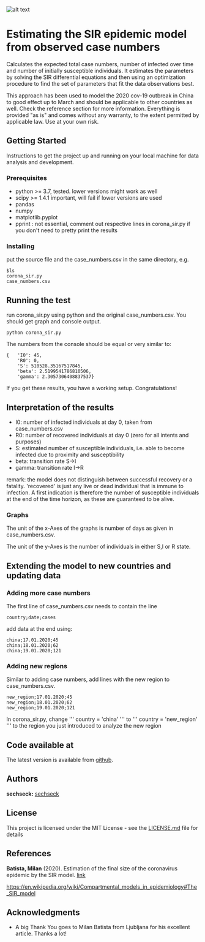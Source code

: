 ![alt text](https://github.com/sechseck/epidemics/blob/master/SIR_Figure_1.png "SIR graphs")

# Estimating the SIR epidemic model from observed case numbers

Calculates the expected total case numbers, number of infected over time and number of initially susceptible individuals. It estimates the parameters by solving the SIR differential equations and then using an optimization procedure to find the set of parameters that fit the data observations best.

This approach has been used to model the 2020 cov-19 outbreak in China to good effect up to March and should be applicable to other countries as well. Check the reference section for more information. Everything is provided "as is" and comes without any warranty, to the extent permitted by applicable law. Use at your own risk.
 

## Getting Started
Instructions to get the project up and running on your local machine for data analysis and development.

### Prerequisites
* python >= 3.7, tested. lower versions might work as well
* scipy >= 1.4.1 important, will fail if lower versions are used
* pandas
* numpy
* matplotlib.pyplot
* pprint : not essential, comment out respective lines in corona_sir.py if you don't need to pretty print the results


### Installing

put the source file and the case_numbers.csv in the same directory, e.g.
```
$ls
corona_sir.py
case_numbers.csv
```

## Running the test

run corona_sir.py using python and the original case_numbers.csv.
You should get graph and console output.

```
python corona_sir.py
```
The numbers from the console should be equal or very similar to:
```
{   'I0': 45,
    'R0': 0,
    'S': 510528.35167517845,
    'beta': 2.5199541786810506,
    'gamma': 2.3057306408837537}
```
If you get these results, you have a working setup. Congratulations!

## Interpretation of the results
* I0: number of infected individuals at day 0, taken from case_numbers.csv
* R0: number of recovered individuals at day 0 (zero for all intents and purposes)
* S: estimated number of susceptible individuals, i.e. able to become infected due to proximity and susceptibility
* beta: transition rate S->I
* gamma: transition rate I->R

remark: the model does not distinguish between successful recovery or a fatality. 'recovered' is just any live or dead individual that is immune to infection. A first indication is therefore the number of susceptible individuals at the end of the time horizon, as these are guaranteed to be alive.

### Graphs
The unit of the x-Axes of the graphs is number of days as given in case_numbers.csv.

The unit of the y-Axes is the number of individuals in either S,I or R state.


## Extending the model to new countries and updating data

### Adding more case numbers

The first line of case_numbers.csv needs to contain the line
```
country;date;cases
```
add data at the end using:
```
china;17.01.2020;45
china;18.01.2020;62
china;19.01.2020;121
```

### Adding new regions
Similar to adding case numbers, add lines with the new region to case_numbers.csv.
```
new_region;17.01.2020;45
new_region;18.01.2020;62
new_region;19.01.2020;121
```
In corona_sir.py, change 
'''
country = 'china'
'''
to
'''
country = 'new_region'
'''
to the region you just introduced to analyze the new region


## Code available at

The latest version is available from [github](https://github.com/sechseck/epidemics). 

## Authors

**sechseck:** [sechseck](https://github.com/sechseck)

## License

This project is licensed under the MIT License - see the [LICENSE.md](https://github.com/sechseck/epidemics/blob/master/license.md) file for details

## References

**Batista, Milan** (2020). Estimation of the final size of the coronavirus epidemic by the SIR model. [link](https://www.researchgate.net/publication/339311383_Estimation_of_the_final_size_of_the_coronavirus_epidemic_by_the_SIR_model)

https://en.wikipedia.org/wiki/Compartmental_models_in_epidemiology#The_SIR_model

## Acknowledgments

* A big Thank You goes to Milan Batista from Ljubljana for his excellent article. Thanks a lot!
